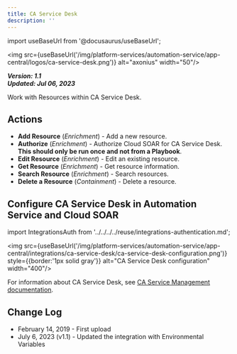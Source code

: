 ```yaml
---
title: CA Service Desk
description: ''
---
```

import useBaseUrl from '@docusaurus/useBaseUrl';

<img src={useBaseUrl('/img/platform-services/automation-service/app-central/logos/ca-service-desk.png')} alt="axonius" width="50"/>

***Version: 1.1  
Updated: Jul 06, 2023***

Work with Resources within CA Service Desk.

## Actions

* **Add Resource** (*Enrichment*) - Add a new resource.
* **Authorize** (*Enrichment*) - Authorize Cloud SOAR for CA Service Desk. **This should only be run once and not from a Playbook**.
* **Edit Resource** (*Enrichment*) - Edit an existing resource.
* **Get Resource** (*Enrichment*) - Get resource information.
* **Search Resource** (*Enrichment*) - Search resources.
* **Delete a Resource** (*Containment*) - Delete a resource.

## Configure CA Service Desk in Automation Service and Cloud SOAR

import IntegrationsAuth from '../../../../reuse/integrations-authentication.md';

<IntegrationsAuth/>

<img src={useBaseUrl('/img/platform-services/automation-service/app-central/integrations/ca-service-desk/ca-service-desk-configuration.png')} style={{border:'1px solid gray'}} alt="CA Service Desk configuration" width="400"/>

For information about CA Service Desk, see [CA Service Management documentation](https://techdocs.broadcom.com/us/en/ca-enterprise-software/business-management/ca-service-management/17-4.html).

## Change Log

* February 14, 2019 - First upload
* July 6, 2023 (v1.1) - Updated the integration with Environmental Variables
